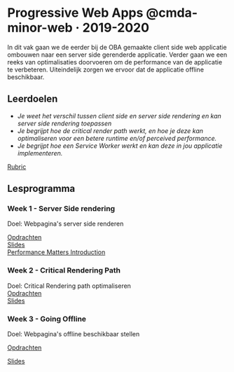 # Progressive Web Apps @cmda-minor-web · 2019-2020

In dit vak gaan we de eerder bij de OBA gemaakte client side web applicatie ombouwen naar een server side gerenderde applicatie. Verder gaan we een reeks van optimalisaties doorvoeren om de performance van de applicatie te verbeteren. Uiteindelijk zorgen we ervoor dat de applicatie offline beschikbaar.

## Leerdoelen
- _Je weet het verschil tussen client side en server side rendering en kan server side rendering toepassen_
- _Je begrijpt hoe de critical render path werkt, en hoe je deze kan optimaliseren voor een betere runtime en/of perceived performance._
- _Je begrijpt hoe een Service Worker werkt en kan deze in jou applicatie implementeren._

[Rubric](https://docs.google.com/spreadsheets/d/e/2PACX-1vTO-pc2UMvpT0pUjt6NJeckc5N9E7QvCxEfVJW1JjuM0m_9MM8ra05J0s6br486Rocz5JVMhAX_C37_/pubhtml?gid=0&single=true)

## Lesprogramma

### Week 1 - Server Side rendering

Doel: Webpagina's server side renderen

[Opdrachten](https://github.com/cmda-minor-web/performance-matters-1819/blob/master/week-1.md)  
[Slides](https://docs.google.com/presentation/d/1i6dvQJ19qPAoDumkZ4cN6Osfvq3dKWgGcJIiqlwNJ8I/edit?usp=sharing)  
[Performance Matters Introduction](https://github.com/decrek/presentations/blob/master/cmda-performance-matters-2019.pdf)  

### Week 2 - Critical Rendering Path  

Doel: Critical Rendering path optimaliseren   
[Opdrachten](https://github.com/cmda-minor-web/performance-matters-1819/blob/master/week-2.md)  
[Slides](https://docs.google.com/presentation/d/1akkdQnSZLc5MQZecLFAcNh5kYrqsYFgEh5owAvgitUw/edit?usp=sharing)


### Week 3 - Going Offline 

Doel: Webpagina's offline beschikbaar stellen

[Opdrachten](https://github.com/cmda-minor-web/performance-matters-1819/blob/master/week-3.md)

[Slides](https://docs.google.com/presentation/d/1HVWxtvPr7j2XLZ1QlZJhgDt_RYBAEWjed-zxAps5Xwc/edit?usp=sharing)


<!-- Add a link to your live demo in Github Pages 🌐-->

<!-- ☝️ replace this description with a description of your own work -->

<!-- Add a nice image here at the end of the week, showing off your shiny frontend 📸 -->

<!-- Maybe a table of contents here? 📚 -->

<!-- How about a section that describes how to install this project? 🤓 -->

<!-- ...but how does one use this project? What are its features 🤔 -->

<!-- What external data source is featured in your project and what are its properties 🌠 -->

<!-- Maybe a checklist of done stuff and stuff still on your wishlist? ✅ -->

<!-- How about a license here? 📜 (or is it a licence?) 🤷 -->
